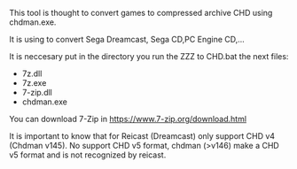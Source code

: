 This tool is thought to convert games to compressed archive CHD using chdman.exe.

It is using to convert Sega Dreamcast, Sega CD,PC Engine CD,...

It is neccesary put in the directory you run the ZZZ to CHD.bat the next files:
+ 7z.dll
+ 7z.exe
+ 7-zip.dll
+ chdman.exe

You can download 7-Zip in https://www.7-zip.org/download.html

It is important to know that for Reicast (Dreamcast) only support CHD v4 (Chdman v145). No support CHD v5 format, chdman (>v146) make a CHD v5 format and is not recognized by reicast.
